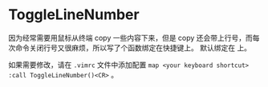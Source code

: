 # ToggleLineNumber
因为经常需要用鼠标从终端 copy 一些内容下来，但是 copy 还会带上行号，而每次命令关闭行号又很麻烦，所以写了个函数绑定在快捷键上。
默认绑定在 <F5> 上。

如果需要修改，请在 `.vimrc` 文件中添加配置 `map <your keyboard shortcut> :call ToggleLineNumber()<CR>` 。

